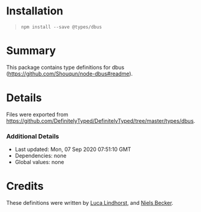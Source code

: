 # Installation
> `npm install --save @types/dbus`

# Summary
This package contains type definitions for dbus (https://github.com/Shouqun/node-dbus#readme).

# Details
Files were exported from https://github.com/DefinitelyTyped/DefinitelyTyped/tree/master/types/dbus.

### Additional Details
 * Last updated: Mon, 07 Sep 2020 07:51:10 GMT
 * Dependencies: none
 * Global values: none

# Credits
These definitions were written by [Luca Lindhorst](https://github.com/lal12), and [Niels Becker](https://github.com/waeco).
